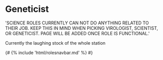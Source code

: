# Geneticist
'SCIENCE ROLES CURRENTLY CAN NOT DO ANYTHING RELATED TO THEIR JOB. KEEP THIS IN MIND WHEN PICKING VIROLOGIST, SCIENTIST, OR GENETICIST. PAGE WILL BE ADDED ONCE ROLE IS FUNCTIONAL.'


Currently the laughing stock of the whole station

  {# {% include 'html/rolesnavbar.md' %} #}

